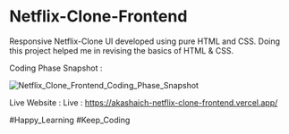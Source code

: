 # Netflix-Clone-Frontend
Responsive Netflix-Clone UI developed using pure HTML and CSS. Doing this project helped me in revising the basics of HTML &amp; CSS.

Coding Phase Snapshot :

![Netflix_Clone_Frontend_Coding_Phase_Snapshot](https://github.com/AkashAich1999/Netflix-Clone-Frontend/assets/108985323/908b823f-46cf-4f09-b8c4-7bc765cded40)

Live Website : Live : https://akashaich-netflix-clone-frontend.vercel.app/

#Happy_Learning  #Keep_Coding

